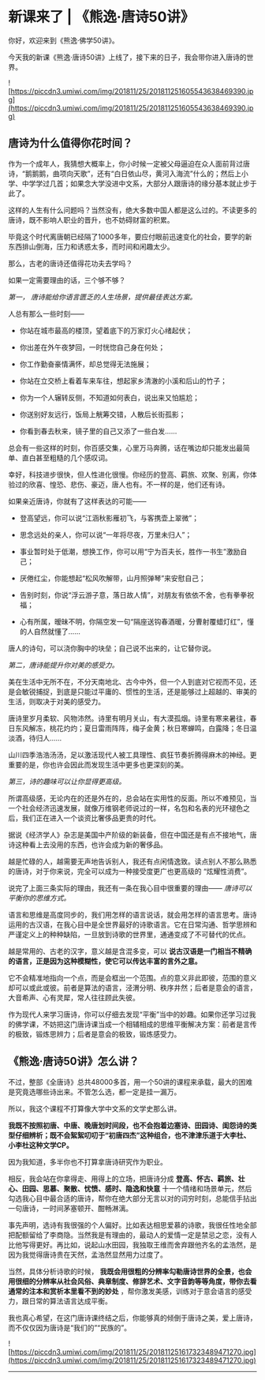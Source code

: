 # 新课来了 | 《熊逸·唐诗50讲》

你好，欢迎来到《熊逸·佛学50讲》。

今天我的新课《熊逸·唐诗50讲》上线了，接下来的日子，我会带你进入唐诗的世界。

![https://piccdn3.umiwi.com/img/201811/25/201811251605543638469390.jpg](https://piccdn3.umiwi.com/img/201811/25/201811251605543638469390.jpg)

## 唐诗为什么值得你花时间？

作为一个成年人，我猜想大概率上，你小时候一定被父母逼迫在众人面前背过唐诗，“鹅鹅鹅，曲项向天歌”，还有“白日依山尽，黄河入海流”什么的；然后上小学、中学学过几首；如果念大学没进中文系，大部分人跟唐诗的缘分基本就止步于此了。

这样的人生有什么问题吗？当然没有，绝大多数中国人都是这么过的。不读更多的唐诗，既不影响人职业的晋升，也不妨碍财富的积累。

毕竟这个时代离唐朝已经隔了1000多年，要应付眼前迅速变化的社会，要学的新东西排山倒海，压力和诱惑太多，而时间和闲趣太少。

那么，古老的唐诗还值得花功夫去学吗？

如果一定需要理由的话，三个够不够？

 *第一， 唐诗能给你语言匮乏的人生场景，提供最佳表达方案。* 

人总有那么一些时刻——

* 你站在城市最高的楼顶，望着底下的万家灯火心绪起伏；

* 你出差在外午夜梦回，一时恍惚自己身在何处；

* 你工作勤奋豪情满怀，却总觉得无法施展；

* 你站在立交桥上看着车来车往，想起家乡清澈的小溪和后山的竹子；

* 你为一个人辗转反侧，不知道如何表白，说出来又怕尴尬；

* 你送别好友远行，饭局上觥筹交错，人散后长街孤影；

* 你看到春去秋来，镜子里的自己又添了一些白发……

总会有一些这样的时刻，你百感交集，心里万马奔腾，话在嘴边却只能发出最简单、直白甚至粗糙的几个感叹词。

幸好，科技进步很快，但人性进化很慢。你经历的登高、羁旅、欢聚、别离，你体验过的欣喜、惶恐、悲伤、豪迈，唐人也有。不一样的是，他们还有诗。

如果亲近唐诗，你就有了这样表达的可能——

* 登高望远，你可以说“江涵秋影雁初飞，与客携壶上翠微”；

* 思念远处的亲人，你可以说“一年将尽夜，万里未归人”；

* 事业暂时处于低潮，想换工作，你可以用“宁为百夫长，胜作一书生”激励自己；

* 厌倦红尘，你能想起“松风吹解带，山月照弹琴”来安慰自己；

* 告别时刻，你说“浮云游子意，落日故人情”，对朋友有依依不舍，也有拳拳祝福；

* 心有所属，暧昧不明，你隔空发一句“隔座送钩春酒暖，分曹射覆蜡灯红”，懂的人自然就懂了……

唐人的诗句，可以浇你胸中的块垒；自己说不出来的，让它替你说。

 *第二，唐诗能提升你对美的感受力。* 

美在生活中无所不在，不分天南地北、古今中外，但一个人到底对它视而不见，还是会敏锐捕捉，到底是只能过平庸的、惯性的生活，还是能够过上超越的、审美的生活，则取决于对美的感受力。

唐诗里岁月柔软、风物沛然。诗里有明月关山，有大漠孤烟。诗里有寒来暑往，春日东风解冻，桃花灼灼；夏日雷雨阵阵，梅子金黄；秋日寒蝉鸣，白露降；冬日温淡酒，待归人……

山川四季浩浩汤汤，足以激活现代人被工具理性、疯狂节奏折腾得麻木的神经。更重要的是，你也许会因此而发现生活中更多也更深刻的美。

 *第三，诗的趣味可以让你显得更高级。* 

所谓高级感，无论内在的还是外在的，总会站在实用性的反面。所以不难预见，当一个社会经济迅速发展，就像万维钢老师说过的一样，名包和名表的光环褪色之后，我们正在进入一个谈资比奢侈品更贵的时代。

据说《经济学人》杂志是美国中产阶级的新装备，但在中国还是有点不接地气，唐诗这种看上去没用的东西，也许会成为新的奢侈品。

越是忙碌的人，越需要无声地告诉别人，我还有点闲情逸致。读点别人不那么熟悉的唐诗，对于你来说，完全可以成为一种接受度更广也更高级的 “炫耀性消费”。

说完了上面三条实际的理由，我还有一条在我心目中很重要的理由—— *唐诗可以平衡你的思维方式。* 

语言和思维是高度同步的，我们用怎样的语言说话，就会用怎样的语言思考。唐诗运用的古汉语，在我心目中是全世界最好的诗歌语言。它在日常沟通、哲学思辨和严谨定义上的种种缺陷，一旦放到诗歌的世界里，通通变成了不可替代的优点。

越是常用的、古老的汉字，意义越是含混多变，可以 **说古汉语是一门相当不精确的语言，正是因为这种模糊性，使它可以传达丰富的言外之意。**

它不会精准地指向一个点，而是会框出一个范围。点的意义非此即彼，范围的意义却可以或此或彼。前者是算法的语言，泾渭分明、秩序井然；后者是意会的语言，大音希声、心有灵犀，常人往往顾此失彼。

作为现代人来学习唐诗，你可以仔细去发现“平衡”当中的妙趣。如果你还学习过我的佛学课，不妨把这门唐诗课当成一个相辅相成的思维平衡解决方案：前者是言传的极致，锻炼思辨力；后者是意会的极致，锻炼感受力。

## 《熊逸·唐诗50讲》怎么讲？

不过，整部《全唐诗》总共48000多首，用一个50讲的课程来承载，最大的困难是究竟选哪些诗出来。不管怎么选，都一定是挂一漏万。

所以，我这个课程不打算像大学中文系的文学史那么讲。

 **我既不按照初唐、中唐、晚唐划时间段，也不会抱着边塞诗、田园诗、闺怨诗的类型仔细辨析；既不会絮絮叨叨于“初唐四杰”这种组合，也不津津乐道于大李杜、小李杜这种文学CP。**

因为我知道，多半你也不打算拿唐诗研究作为职业。

相反，我会站在你拿得走、用得上的立场，把唐诗分成 **登高、怀古、羁旅、壮心、田园、思慕、聚散、忧愤、感时、隐逸和快意** 十一个情绪和场景单元，然后勾选我心目中最合适的唐诗，帮你在绝大部分无言以对的词穷时刻，总能信手拈出一句唐诗，一时间茅塞顿开、酣畅淋漓。

事先声明，选诗有我很强的个人偏好。比如表达相思爱慕的诗歌，我很任性地全部把配额留给了李商隐。当然我是有理由的，最动人的爱情一定是禁忌之恋，没有人比他写得更好。再比如，说起山水田园，我独取王维而舍弃跟他齐名的孟浩然，是因为我觉得唐诗贵在天然，孟浩然显然用力过度了。

当然，具体分析诗歌的时候， **我既会用很粗的分辨率勾勒唐诗世界的全景，也会用很细的分辨率从社会风俗、典章制度、修辞艺术、文字音韵等等角度，带你去看通常的注本和赏析本里看不到的妙处** ，帮你激发美感，训练对于意会语言的感受力，跟日常的算法语言达成平衡。

我也真心希望，在这门唐诗课终结之后，你能够真的倾倒于唐诗之美，爱上唐诗，而不仅仅因为唐诗是“我们的”“民族的”。

![https://piccdn3.umiwi.com/img/201811/25/201811251617323489471270.jpg](https://piccdn3.umiwi.com/img/201811/25/201811251617323489471270.jpg)

---
